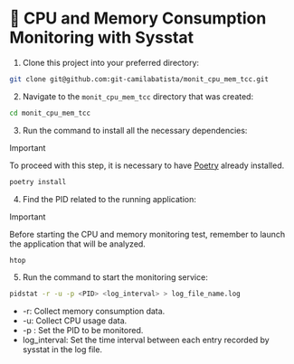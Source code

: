 # 📌 CPU and Memory Consumption Monitoring with Sysstat

1. Clone this project into your preferred directory:

```sh
git clone git@github.com:git-camilabatista/monit_cpu_mem_tcc.git
```

2. Navigate to the `monit_cpu_mem_tcc` directory that was created:

```sh
cd monit_cpu_mem_tcc
```

3. Run the command to install all the necessary dependencies:

> [!IMPORTANT]
> To proceed with this step, it is necessary to have [Poetry](https://python-poetry.org/) already installed.

```sh
poetry install
```

4. Find the PID related to the running application:

> [!IMPORTANT]
> Before starting the CPU and memory monitoring test, remember to launch the application that will be analyzed.

```sh
htop
```

5. Run the command to start the monitoring service:

```sh
pidstat -r -u -p <PID> <log_interval> > log_file_name.log
```

* -r: Collect memory consumption data.
* -u: Collect CPU usage data.
* -p <PID>: Set the PID to be monitored.
* log_interval: Set the time interval between each entry recorded by sysstat in the log file.
